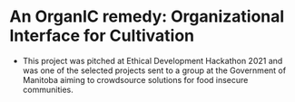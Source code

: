 # An OrganIC remedy: Organizational Interface for Cultivation 

* This project was pitched at Ethical Development Hackathon 2021 and was one of the selected projects sent to a group at the Government of Manitoba aiming to crowdsource solutions for food insecure communities.
